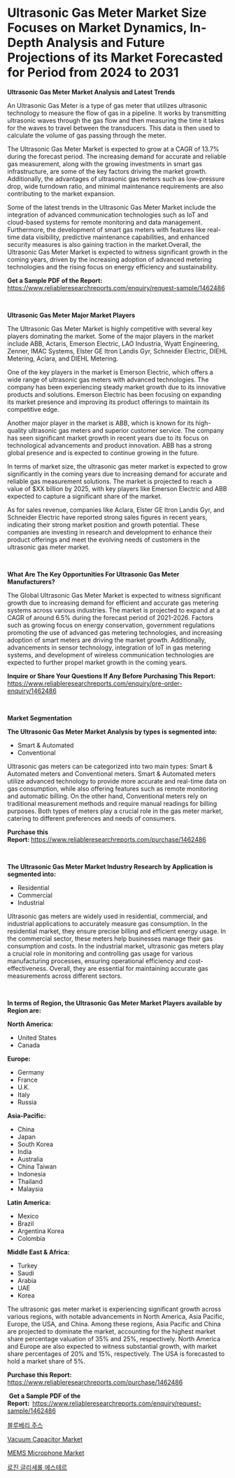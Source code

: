 <p><h1>Ultrasonic Gas Meter Market Size Focuses on Market Dynamics, In-Depth Analysis and Future Projections of its Market Forecasted for Period from 2024 to 2031</h1></p><p><strong>Ultrasonic Gas Meter Market Analysis and Latest Trends</strong></p>
<p><p>An Ultrasonic Gas Meter is a type of gas meter that utilizes ultrasonic technology to measure the flow of gas in a pipeline. It works by transmitting ultrasonic waves through the gas flow and then measuring the time it takes for the waves to travel between the transducers. This data is then used to calculate the volume of gas passing through the meter.</p><p>The Ultrasonic Gas Meter Market is expected to grow at a CAGR of 13.7% during the forecast period. The increasing demand for accurate and reliable gas measurement, along with the growing investments in smart gas infrastructure, are some of the key factors driving the market growth. Additionally, the advantages of ultrasonic gas meters such as low-pressure drop, wide turndown ratio, and minimal maintenance requirements are also contributing to the market expansion.</p><p>Some of the latest trends in the Ultrasonic Gas Meter Market include the integration of advanced communication technologies such as IoT and cloud-based systems for remote monitoring and data management. Furthermore, the development of smart gas meters with features like real-time data visibility, predictive maintenance capabilities, and enhanced security measures is also gaining traction in the market.Overall, the Ultrasonic Gas Meter Market is expected to witness significant growth in the coming years, driven by the increasing adoption of advanced metering technologies and the rising focus on energy efficiency and sustainability.</p></p>
<p><strong>Get a Sample PDF of the Report:&nbsp;</strong> <a href="https://www.reliableresearchreports.com/enquiry/request-sample/1462486">https://www.reliableresearchreports.com/enquiry/request-sample/1462486</a></p>
<p>&nbsp;</p>
<p><strong>Ultrasonic Gas Meter Major Market Players</strong></p>
<p><p>The Ultrasonic Gas Meter Market is highly competitive with several key players dominating the market. Some of the major players in the market include ABB, Actaris, Emerson Electric, LAO Industria, Wyatt Engineering, Zenner, IMAC Systems, Elster GE Itron Landis Gyr, Schneider Electric, DIEHL Metering, Aclara, and DIEHL Metering.</p><p>One of the key players in the market is Emerson Electric, which offers a wide range of ultrasonic gas meters with advanced technologies. The company has been experiencing steady market growth due to its innovative products and solutions. Emerson Electric has been focusing on expanding its market presence and improving its product offerings to maintain its competitive edge.</p><p>Another major player in the market is ABB, which is known for its high-quality ultrasonic gas meters and superior customer service. The company has seen significant market growth in recent years due to its focus on technological advancements and product innovation. ABB has a strong global presence and is expected to continue growing in the future.</p><p>In terms of market size, the ultrasonic gas meter market is expected to grow significantly in the coming years due to increasing demand for accurate and reliable gas measurement solutions. The market is projected to reach a value of $XX billion by 2025, with key players like Emerson Electric and ABB expected to capture a significant share of the market.</p><p>As for sales revenue, companies like Aclara, Elster GE Itron Landis Gyr, and Schneider Electric have reported strong sales figures in recent years, indicating their strong market position and growth potential. These companies are investing in research and development to enhance their product offerings and meet the evolving needs of customers in the ultrasonic gas meter market.</p></p>
<p>&nbsp;</p>
<p><strong>What Are The Key Opportunities For Ultrasonic Gas Meter Manufacturers?</strong></p>
<p><p>The Global Ultrasonic Gas Meter Market is expected to witness significant growth due to increasing demand for efficient and accurate gas metering systems across various industries. The market is projected to expand at a CAGR of around 6.5% during the forecast period of 2021-2026. Factors such as growing focus on energy conservation, government regulations promoting the use of advanced gas metering technologies, and increasing adoption of smart meters are driving the market growth. Additionally, advancements in sensor technology, integration of IoT in gas metering systems, and development of wireless communication technologies are expected to further propel market growth in the coming years.</p></p>
<p><strong>Inquire or Share Your Questions If Any Before Purchasing This Report:</strong> <a href="https://www.reliableresearchreports.com/enquiry/pre-order-enquiry/1462486">https://www.reliableresearchreports.com/enquiry/pre-order-enquiry/1462486</a></p>
<p>&nbsp;</p>
<p><strong>Market Segmentation</strong></p>
<p><strong>The Ultrasonic Gas Meter Market Analysis by types is segmented into:</strong></p>
<p><ul><li>Smart & Automated</li><li>Conventional</li></ul></p>
<p><p>Ultrasonic gas meters can be categorized into two main types: Smart & Automated meters and Conventional meters. Smart & Automated meters utilize advanced technology to provide more accurate and real-time data on gas consumption, while also offering features such as remote monitoring and automatic billing. On the other hand, Conventional meters rely on traditional measurement methods and require manual readings for billing purposes. Both types of meters play a crucial role in the gas meter market, catering to different preferences and needs of consumers.</p></p>
<p><strong>Purchase this Report:&nbsp;</strong><a href="https://www.reliableresearchreports.com/purchase/1462486">https://www.reliableresearchreports.com/purchase/1462486</a></p>
<p>&nbsp;</p>
<p><strong>The Ultrasonic Gas Meter Market Industry Research by Application is segmented into:</strong></p>
<p><ul><li>Residential</li><li>Commercial</li><li>Industrial</li></ul></p>
<p><p>Ultrasonic gas meters are widely used in residential, commercial, and industrial applications to accurately measure gas consumption. In the residential market, they ensure precise billing and efficient energy usage. In the commercial sector, these meters help businesses manage their gas consumption and costs. In the industrial market, ultrasonic gas meters play a crucial role in monitoring and controlling gas usage for various manufacturing processes, ensuring operational efficiency and cost-effectiveness. Overall, they are essential for maintaining accurate gas measurements across different sectors.</p></p>
<p>&nbsp;</p>
<p><strong>In terms of Region, the Ultrasonic Gas Meter Market Players available by Region are:</strong></p>
<p>
    <p> <strong> North America: </strong>
        <ul>
            <li>United States</li>
            <li>Canada</li>
        </ul>
        </p> 
    <p> <strong> Europe: </strong>
        <ul>
            <li>Germany</li>
            <li>France</li>
            <li>U.K.</li>
            <li>Italy</li>
            <li>Russia</li>
        </ul>
        </p> 
    <p> <strong> Asia-Pacific: </strong>
        <ul>
            <li>China</li>
            <li>Japan</li>
            <li>South Korea</li>
            <li>India</li>
            <li>Australia</li>
            <li>China Taiwan</li>
            <li>Indonesia</li>
            <li>Thailand</li>
            <li>Malaysia</li>
        </ul>
        </p> 
    <p> <strong> Latin America: </strong>
        <ul>
            <li>Mexico</li>
            <li>Brazil</li>
            <li>Argentina Korea</li>
            <li>Colombia</li>
        </ul>
        </p> 
    <p> <strong> Middle East & Africa: </strong>
        <ul>
            <li>Turkey</li>
            <li>Saudi</li>
            <li>Arabia</li>
            <li>UAE</li>
            <li>Korea</li>
        </ul>
    </p>
    </p>
<p><p>The ultrasonic gas meter market is experiencing significant growth across various regions, with notable advancements in North America, Asia Pacific, Europe, the USA, and China. Among these regions, Asia Pacific and China are projected to dominate the market, accounting for the highest market share percentage valuation of 35% and 25%, respectively. North America and Europe are also expected to witness substantial growth, with market share percentages of 20% and 15%, respectively. The USA is forecasted to hold a market share of 5%.</p></p>
<p><strong>Purchase this Report: </strong><a href="https://www.reliableresearchreports.com/purchase/1462486">https://www.reliableresearchreports.com/purchase/1462486</a></p>
<p>&nbsp;<strong>Get a Sample PDF of the Report:&nbsp;&nbsp;</strong><a href="https://www.reliableresearchreports.com/enquiry/request-sample/1462486">https://www.reliableresearchreports.com/enquiry/request-sample/1462486</a></p>
<p><strong></strong></p>
<p><p><a href="https://github.com/CliftonFisher9067/Market-Research-Report-List-1/blob/main/29957059165.md">블루베리 주스</a></p><p><a href="https://github.com/wwwkeltoum/Market-Research-Report-List-2/blob/main/vacuum-capacitor-market.md">Vacuum Capacitor Market</a></p><p><a href="https://github.com/gamblestampleyjenny50m5sl6/Market-Research-Report-List-2/blob/main/mems-microphone-market.md">MEMS Microphone Market</a></p><p><a href="https://github.com/fernandotryO5lson96765/Market-Research-Report-List-1/blob/main/80845969166.md">로진 글리세롤 에스테르</a></p></p>